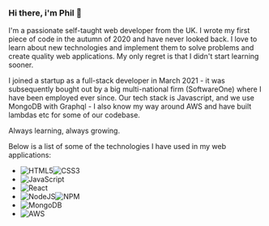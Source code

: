 ### Hi there, i'm Phil 👋 

I'm a passionate self-taught web developer from the UK. I wrote my first piece of code in the autumn of 2020 and have never looked back. I love to learn about new technologies and implement them to solve problems and create quality web applications. My only regret is that I didn't start learning sooner.

I joined a startup as a full-stack developer in March 2021 - it was subsequently bought out by a big multi-national firm (SoftwareOne) where I have been employed ever since. Our tech stack is Javascript, and we use MongoDB with Graphql - I also know my way around AWS and have built lambdas etc for some of our codebase.

Always learning, always growing.

Below is a list of some of the technologies I have used in my web applications:

- ![HTML5](https://img.shields.io/badge/html5-%23E34F26.svg?style=for-the-badge&logo=html5&logoColor=white)![CSS3](https://img.shields.io/badge/css3-%231572B6.svg?style=for-the-badge&logo=css3&logoColor=white)
- ![JavaScript](https://img.shields.io/badge/javascript-%23323330.svg?style=for-the-badge&logo=javascript&logoColor=%23F7DF1E)
- ![React](https://img.shields.io/badge/react-%2320232a.svg?style=for-the-badge&logo=react&logoColor=%2361DAFB)
- ![NodeJS](https://img.shields.io/badge/node.js-6DA55F?style=for-the-badge&logo=node.js&logoColor=white)![NPM](https://img.shields.io/badge/NPM-%23000000.svg?style=for-the-badge&logo=npm&logoColor=white)
- ![MongoDB](https://img.shields.io/badge/MongoDB-%234ea94b.svg?style=for-the-badge&logo=mongodb&logoColor=white)
- ![AWS](https://img.shields.io/badge/AWS-%23FF9900.svg?style=for-the-badge&logo=amazon-aws&logoColor=white)
  

